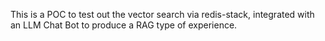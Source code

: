 This is a POC to test out the vector search via redis-stack, integrated with an LLM Chat Bot to produce a RAG type of experience.